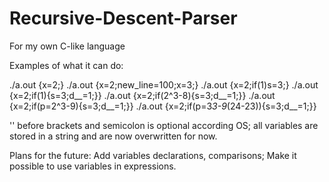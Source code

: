# Recursive-Descent-Parser
For my own C-like language


Examples of what it can do:

./a.out {x=2\;}
./a.out {x=2\;new_line=100\;x=3\;}
./a.out {x=2\;if\(1\)s=3\;}
./a.out {x=2\;if\(1\){s=3\;d__=1\;}}
./a.out {x=2\;if\(2^3-8\){s=3\;d__=1\;}}
./a.out {x=2\;if\(p=2^3-9\){s=3\;d__=1\;}}
./a.out {x=2\;if\(p=3*3-9*\(24-23\)\){s=3\;d__=1\;}}

'\' before brackets and semicolon is optional according OS;
all variables are stored in a string and are now overwritten for now.


Plans for the future:
Add variables declarations, comparisons;
Make it possible to use variables in expressions.
